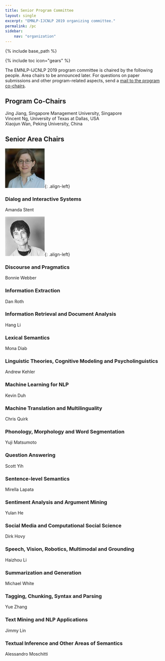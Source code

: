 ```yaml
---
title: Senior Program Committee
layout: single
excerpt: "EMNLP-IJCNLP 2019 organizing committee."
permalink: /pc
sidebar: 
    nav: "organization"
---
```

{% include base_path %}

{% include toc icon="gears" %}

The EMNLP-IJCNLP 2019 program committee is chaired by the following people. Area chairs to be announced later. For questions on paper submissions and other program-related aspects, send a <a href="mailto:emnlp-ijcnlp-2019-program-chairs@googlegroups.com">mail to the program co-chairs</a>.


## Program Co-Chairs
Jing Jiang, Singapore Management University, Singapore<br/>
Vincent Ng, University of Texas at Dallas, USA<br/>
Xiaojun Wan, Peking University, China


## Senior Area Chairs 

![image-left](/assets/images/organizers/amanda_stent.jpg){: .align-left}
### Dialog and Interactive Systems
Amanda Stent

![image-left](/assets/images/organizers/bonnie_webber.jpg){: .align-left}
### Discourse and Pragmatics
Bonnie Webber

### Information Extraction
Dan Roth

### Information Retrieval and Document Analysis
Hang Li

### Lexical Semantics
Mona Diab

### Linguistic Theories, Cognitive Modeling and Psycholinguistics
Andrew Kehler

### Machine Learning for NLP
Kevin Duh

### Machine Translation and Multilinguality
Chris Quirk

### Phonology, Morphology and Word Segmentation
Yuji Matsumoto

### Question Answering
Scott Yih

### Sentence-level Semantics
Mirella Lapata

### Sentiment Analysis and Argument Mining
Yulan He

### Social Media and Computational Social Science
Dirk Hovy

### Speech, Vision, Robotics, Multimodal and Grounding
Haizhou Li

### Summarization and Generation
Michael White

### Tagging, Chunking, Syntax and Parsing
Yue Zhang

### Text Mining and NLP Applications
Jimmy Lin

### Textual Inference and Other Areas of Semantics
Alessandro Moschitti


